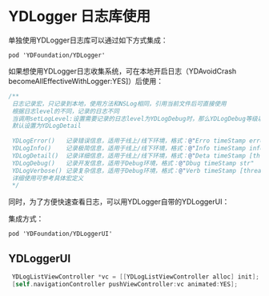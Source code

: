 
# YDLogger 日志库使用

单独使用YDLogger日志库可以通过如下方式集成：

``` cocoapods
pod 'YDFoundation/YDLogger'
```

如果想使用YDLogger日志收集系统，可在本地开启日志（YDAvoidCrash becomeAllEffectiveWithLogger:YES]）后使用：

``` Objective-C
/**
 日志记录宏，只记录到本地，使用方法和NSLog相同，引用当前文件后可直接使用
 根据日志level的不同，记录的日志不同
 当调用setLogLevel:设置需要记录的日志level为YDLogDebug时，那么YDLogDebug等级以下的等级（含YDLogDebug）都会被记录
 默认设置为YDLogDetail
 
 YDLogError()   记录错误信息，适用于线上/线下环境，格式：@"Erro timeStamp error"
 YDLogInfo()    记录极简信息，适用于线上/线下环境，格式：@"Info timeStamp info"
 YDLogDetail()  记录详细信息，适用于线上/线下环境，格式：@"Deta timeStamp [thread] func str"
 YDLogDebug()   记录开发信息，适用于Debug环境，格式：@"Dbug timeStamp str"
 YDLogVerbose() 记录复杂信息，适用于Debug环境，格式：@"Verb timeStamp [thread] func in file:line desc"
 详细使用可参考具体宏定义
 */
```

同时，为了方便快速查看日志，可以用YDLogger自带的YDLoggerUI：

<span id="YDLoggerUI"></span>

集成方式：

``` cocoapods
pod 'YDFoundation/YDLoggerUI'
```

## YDLoggerUI

``` Objective-C
 YDLogListViewController *vc = [[YDLogListViewController alloc] init];
 [self.navigationController pushViewController:vc animated:YES];
```
